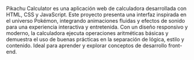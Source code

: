 Pikachu Calculator es una aplicación web de calculadora desarrollada con HTML, CSS y JavaScript. Este proyecto presenta una interfaz inspirada en el universo Pokémon, integrando animaciones fluidas y efectos de sonido para una experiencia interactiva y entretenida. Con un diseño responsivo y moderno, la calculadora ejecuta operaciones aritméticas básicas y demuestra el uso de buenas prácticas en la separación de lógica, estilo y contenido. Ideal para aprender y explorar conceptos de desarrollo front-end.
